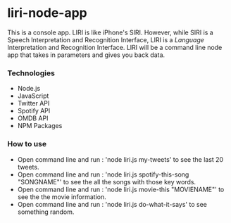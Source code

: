 # liri-node-app

This is a console app. LIRI is like iPhone's SIRI. However, while SIRI is a Speech Interpretation and Recognition Interface, LIRI is a *Language* Interpretation and Recognition Interface. LIRI will be a command line node app that takes in parameters and gives you back data.

### Technologies
* Node.js
* JavaScript
* Twitter API
* Spotify API
* OMDB API
* NPM Packages

### How to use
* Open command line and run : 'node liri.js my-tweets' to see the last 20 tweets.
* Open command line and run : 'node liri.js spotify-this-song "SONGNAME"' to see the all the songs with those key words.
* Open command line and run : 'node liri.js movie-this "MOVIENAME"' to see the the movie information.
* Open command line and run : 'node liri.js  do-what-it-says' to see something random.
